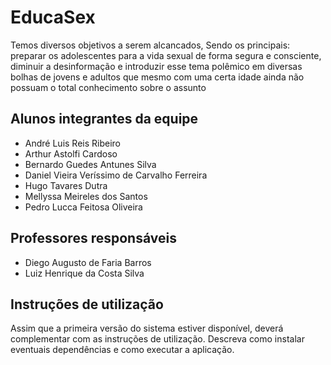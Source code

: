 # EducaSex
Temos diversos objetivos a serem alcancados, Sendo os principais: preparar os adolescentes para a vida sexual de forma segura e consciente, diminuir a desinformação e introduzir esse tema polêmico em diversas bolhas de jovens e adultos que mesmo com uma certa idade ainda não possuam o total conhecimento sobre o assunto

## Alunos integrantes da equipe

* André Luis Reis Ribeiro
* Arthur Astolfi Cardoso
* Bernardo Guedes Antunes Silva
* Daniel Vieira Veríssimo de Carvalho Ferreira
* Hugo Tavares Dutra
* Mellyssa Meireles dos Santos
* Pedro Lucca Feitosa Oliveira

## Professores responsáveis

* Diego Augusto de Faria Barros
* Luiz Henrique da Costa Silva

## Instruções de utilização

Assim que a primeira versão do sistema estiver disponível, deverá complementar com as instruções de utilização. Descreva como instalar eventuais dependências e como executar a aplicação.

